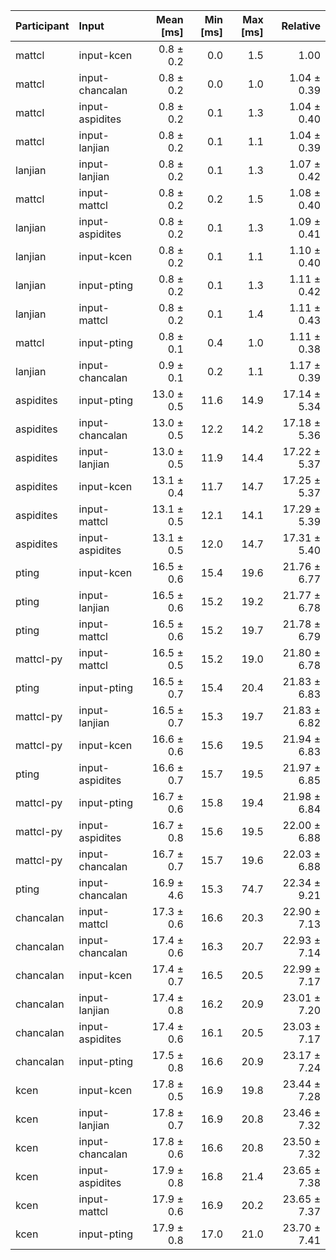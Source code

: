 | Participant | Input | Mean [ms] | Min [ms] | Max [ms] | Relative |
|:---|:---|---:|---:|---:|---:|
| mattcl | input-kcen | 0.8 ± 0.2 | 0.0 | 1.5 | 1.00 |
| mattcl | input-chancalan | 0.8 ± 0.2 | 0.0 | 1.0 | 1.04 ± 0.39 |
| mattcl | input-aspidites | 0.8 ± 0.2 | 0.1 | 1.3 | 1.04 ± 0.40 |
| mattcl | input-lanjian | 0.8 ± 0.2 | 0.1 | 1.1 | 1.04 ± 0.39 |
| lanjian | input-lanjian | 0.8 ± 0.2 | 0.1 | 1.3 | 1.07 ± 0.42 |
| mattcl | input-mattcl | 0.8 ± 0.2 | 0.2 | 1.5 | 1.08 ± 0.40 |
| lanjian | input-aspidites | 0.8 ± 0.2 | 0.1 | 1.3 | 1.09 ± 0.41 |
| lanjian | input-kcen | 0.8 ± 0.2 | 0.1 | 1.1 | 1.10 ± 0.40 |
| lanjian | input-pting | 0.8 ± 0.2 | 0.1 | 1.3 | 1.11 ± 0.42 |
| lanjian | input-mattcl | 0.8 ± 0.2 | 0.1 | 1.4 | 1.11 ± 0.43 |
| mattcl | input-pting | 0.8 ± 0.1 | 0.4 | 1.0 | 1.11 ± 0.38 |
| lanjian | input-chancalan | 0.9 ± 0.1 | 0.2 | 1.1 | 1.17 ± 0.39 |
| aspidites | input-pting | 13.0 ± 0.5 | 11.6 | 14.9 | 17.14 ± 5.34 |
| aspidites | input-chancalan | 13.0 ± 0.5 | 12.2 | 14.2 | 17.18 ± 5.36 |
| aspidites | input-lanjian | 13.0 ± 0.5 | 11.9 | 14.4 | 17.22 ± 5.37 |
| aspidites | input-kcen | 13.1 ± 0.4 | 11.7 | 14.7 | 17.25 ± 5.37 |
| aspidites | input-mattcl | 13.1 ± 0.5 | 12.1 | 14.1 | 17.29 ± 5.39 |
| aspidites | input-aspidites | 13.1 ± 0.5 | 12.0 | 14.7 | 17.31 ± 5.40 |
| pting | input-kcen | 16.5 ± 0.6 | 15.4 | 19.6 | 21.76 ± 6.77 |
| pting | input-lanjian | 16.5 ± 0.6 | 15.2 | 19.2 | 21.77 ± 6.78 |
| pting | input-mattcl | 16.5 ± 0.6 | 15.2 | 19.7 | 21.78 ± 6.79 |
| mattcl-py | input-mattcl | 16.5 ± 0.5 | 15.2 | 19.0 | 21.80 ± 6.78 |
| pting | input-pting | 16.5 ± 0.7 | 15.4 | 20.4 | 21.83 ± 6.83 |
| mattcl-py | input-lanjian | 16.5 ± 0.7 | 15.3 | 19.7 | 21.83 ± 6.82 |
| mattcl-py | input-kcen | 16.6 ± 0.6 | 15.6 | 19.5 | 21.94 ± 6.83 |
| pting | input-aspidites | 16.6 ± 0.7 | 15.7 | 19.5 | 21.97 ± 6.85 |
| mattcl-py | input-pting | 16.7 ± 0.6 | 15.8 | 19.4 | 21.98 ± 6.84 |
| mattcl-py | input-aspidites | 16.7 ± 0.8 | 15.6 | 19.5 | 22.00 ± 6.88 |
| mattcl-py | input-chancalan | 16.7 ± 0.7 | 15.7 | 19.6 | 22.03 ± 6.88 |
| pting | input-chancalan | 16.9 ± 4.6 | 15.3 | 74.7 | 22.34 ± 9.21 |
| chancalan | input-mattcl | 17.3 ± 0.6 | 16.6 | 20.3 | 22.90 ± 7.13 |
| chancalan | input-chancalan | 17.4 ± 0.6 | 16.3 | 20.7 | 22.93 ± 7.14 |
| chancalan | input-kcen | 17.4 ± 0.7 | 16.5 | 20.5 | 22.99 ± 7.17 |
| chancalan | input-lanjian | 17.4 ± 0.8 | 16.2 | 20.9 | 23.01 ± 7.20 |
| chancalan | input-aspidites | 17.4 ± 0.6 | 16.1 | 20.5 | 23.03 ± 7.17 |
| chancalan | input-pting | 17.5 ± 0.8 | 16.6 | 20.9 | 23.17 ± 7.24 |
| kcen | input-kcen | 17.8 ± 0.5 | 16.9 | 19.8 | 23.44 ± 7.28 |
| kcen | input-lanjian | 17.8 ± 0.7 | 16.9 | 20.8 | 23.46 ± 7.32 |
| kcen | input-chancalan | 17.8 ± 0.6 | 16.6 | 20.8 | 23.50 ± 7.32 |
| kcen | input-aspidites | 17.9 ± 0.8 | 16.8 | 21.4 | 23.65 ± 7.38 |
| kcen | input-mattcl | 17.9 ± 0.6 | 16.9 | 20.2 | 23.65 ± 7.37 |
| kcen | input-pting | 17.9 ± 0.8 | 17.0 | 21.0 | 23.70 ± 7.41 |
